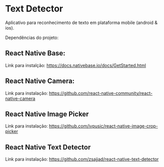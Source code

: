 # Text Detector

Aplicativo para reconhecimento de texto em plataforma mobile (android & ios).

Dependências do projeto:

## React Native Base:
Link para instalção:
https://docs.nativebase.io/docs/GetStarted.html

## React Native Camera:
Link para instalação:
https://github.com/react-native-community/react-native-camera

## React Native Image Picker
Link para instalação:
https://github.com/ivpusic/react-native-image-crop-picker

## React Native Text Detector
Link para instalação:
https://github.com/zsajjad/react-native-text-detector

